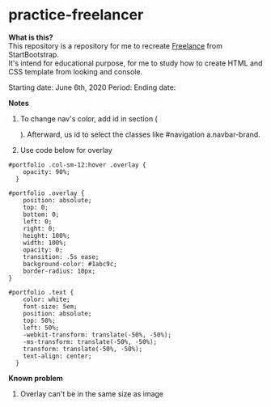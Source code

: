 # practice-freelancer

**What is this?**  
This repository is a repository for me to recreate [Freelance](https://startbootstrap.com/previews/freelancer) from StartBootstrap.  
It's intend for educational purpose, for me to study how to create HTML and CSS template from looking and console. 

Starting date: June 6th, 2020
Period: 
Ending date: 

**Notes**

1. To change nav's color, add id in section (<section id="navigation">). Afterward, us id to select the classes like #navigation a.navbar-brand. 

2. Use code below for overlay

```
#portfolio .col-sm-12:hover .overlay {
    opacity: 90%;
  }

#portfolio .overlay {
    position: absolute;
    top: 0;
    bottom: 0;
    left: 0;
    right: 0;
    height: 100%;
    width: 100%;
    opacity: 0;
    transition: .5s ease;
    background-color: #1abc9c;
    border-radius: 10px;
}

#portfolio .text {
    color: white;
    font-size: 5em;
    position: absolute;
    top: 50%;
    left: 50%;
    -webkit-transform: translate(-50%, -50%);
    -ms-transform: translate(-50%, -50%);
    transform: translate(-50%, -50%);
    text-align: center;
  }
```

**Known problem**
1. Overlay can't be in the same size as image
